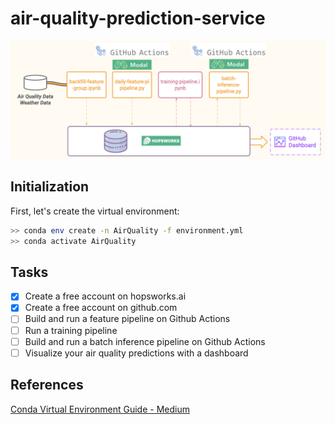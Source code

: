 # air-quality-prediction-service

![](imgs/pipeline.png)

## Initialization

First, let's create the virtual environment:

```bash
>> conda env create -n AirQuality -f environment.yml
>> conda activate AirQuality
```

## Tasks
- [x] Create a free account on hopsworks.ai
- [x] Create a free account on github.com
- [ ] Build and run a feature pipeline on Github Actions
- [ ] Run a training pipeline
- [ ] Build and run a batch inference pipeline on Github Actions
- [ ] Visualize your air quality predictions with a dashboard

## References

[Conda Virtual Environment Guide - Medium](https://medium.com/@viraj1604/comprehensive-guide-conda-virtual-environment-d70fafa7cf48)